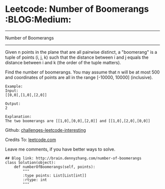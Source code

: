 # Leetcode: Number of Boomerangs     :BLOG:Medium:


---

Number of Boomerangs  

---

Given n points in the plane that are all pairwise distinct, a "boomerang" is a tuple of points (i, j, k) such that the distance between i and j equals the distance between i and k (the order of the tuple matters).  

Find the number of boomerangs. You may assume that n will be at most 500 and coordinates of points are all in the range [-10000, 10000] (inclusive).  

    Example:
    Input:
    [[0,0],[1,0],[2,0]]
    
    Output:
    2
    
    Explanation:
    The two boomerangs are [[1,0],[0,0],[2,0]] and [[1,0],[2,0],[0,0]]

Github: [challenges-leetcode-interesting](https://github.com/DennyZhang/challenges-leetcode-interesting/tree/master/number-of-boomerangs)  

Credits To: [leetcode.com](https://leetcode.com/problems/number-of-boomerangs/description/)  

Leave me comments, if you have better ways to solve.  

    ## Blog link: http://brain.dennyzhang.com/number-of-boomerangs
    class Solution(object):
        def numberOfBoomerangs(self, points):
            """
            :type points: List[List[int]]
            :rtype: int
            """